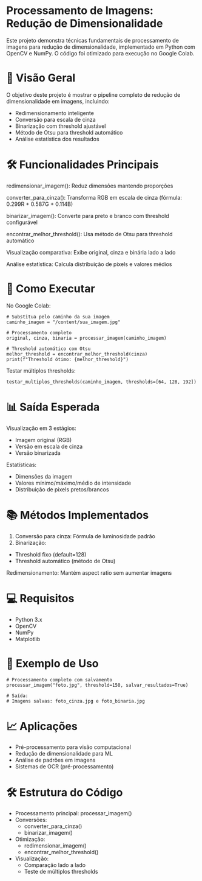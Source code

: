 # Processamento de Imagens: Redução de Dimensionalidade
Este projeto demonstra técnicas fundamentais de processamento de imagens para redução de dimensionalidade, implementado em Python com OpenCV e NumPy. O código foi otimizado para execução no Google Colab.

# 📌 Visão Geral
O objetivo deste projeto é mostrar o pipeline completo de redução de dimensionalidade em imagens, incluindo:

- Redimensionamento inteligente
- Conversão para escala de cinza
- Binarização com threshold ajustável
- Método de Otsu para threshold automático
- Análise estatística dos resultados

# 🛠️ Funcionalidades Principais
redimensionar_imagem(): Reduz dimensões mantendo proporções

converter_para_cinza(): Transforma RGB em escala de cinza (fórmula: 0.299R + 0.587G + 0.114B)

binarizar_imagem(): Converte para preto e branco com threshold configurável

encontrar_melhor_threshold(): Usa método de Otsu para threshold automático

Visualização comparativa: Exibe original, cinza e binária lado a lado

Análise estatística: Calcula distribuição de pixels e valores médios

# 🚀 Como Executar

No Google Colab: 

    # Substitua pelo caminho da sua imagem
    caminho_imagem = "/content/sua_imagem.jpg"

    # Processamento completo
    original, cinza, binaria = processar_imagem(caminho_imagem)

    # Threshold automático com Otsu
    melhor_threshold = encontrar_melhor_threshold(cinza)
    print(f"Threshold ótimo: {melhor_threshold}")
    
Testar múltiplos thresholds:

    testar_multiplos_thresholds(caminho_imagem, thresholds=[64, 128, 192])
    
# 📊 Saída Esperada
Visualização em 3 estágios:
- Imagem original (RGB)
- Versão em escala de cinza
- Versão binarizada

Estatísticas:
- Dimensões da imagem
- Valores mínimo/máximo/médio de intensidade
- Distribuição de pixels pretos/brancos

# 📚 Métodos Implementados
1. Conversão para cinza: Fórmula de luminosidade padrão
2. Binarização:
  - Threshold fixo (default=128)
  - Threshold automático (método de Otsu)

Redimensionamento: Mantém aspect ratio sem aumentar imagens

# 💻 Requisitos
- Python 3.x
- OpenCV
- NumPy
- Matplotlib

# 📌 Exemplo de Uso

    # Processamento completo com salvamento
    processar_imagem("foto.jpg", threshold=150, salvar_resultados=True)

    # Saída:
    # Imagens salvas: foto_cinza.jpg e foto_binaria.jpg
    
# 📈 Aplicações
- Pré-processamento para visão computacional
- Redução de dimensionalidade para ML
- Análise de padrões em imagens
- Sistemas de OCR (pré-processamento)

# 🛠️ Estrutura do Código
- Processamento principal: processar_imagem()
- Conversões:
    - converter_para_cinza()
    - binarizar_imagem()
- Otimização:
    - redimensionar_imagem()
    - encontrar_melhor_threshold()
- Visualização:
    - Comparação lado a lado
    - Teste de múltiplos thresholds
